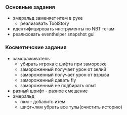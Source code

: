 ### Основные задания
* эмеральд заменяет итем в руке
  * реализовать ToolStory
* идентифицировать инструменты по NBT тегам
* реализовать eventhelper snapshot gui

### Косметичские задания
* замораживатель
  * убирать игрока с шифта при заморозке
  * замороженный получает урон от зелий
  * замороженный получает урон от взрыва
  * замороженный давать fly
  * замороженный не подбирать опыт
* разный шрифт - разное смещение
* эмеральд
  * пкм - добавить итем
  * шифт+лкм убрать все тулы(очистить историю)
